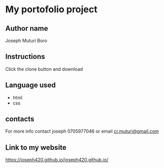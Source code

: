 # My portofolio project

## Author name

Joseph Muturi Boro

## Instructions
Click the clone button and download 

## Language used
- html
- css

## contacts
For more info contact joseph 0705977046 or email cr.muturi@gmail.com

## Link to my website
https://joseph420.github.io/joseph420.github.io/

